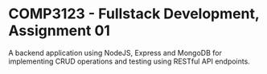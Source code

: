 # COMP3123 - Fullstack Development, Assignment 01
A backend application using NodeJS, Express and MongoDB for implementing CRUD operations and testing using RESTful API endpoints.